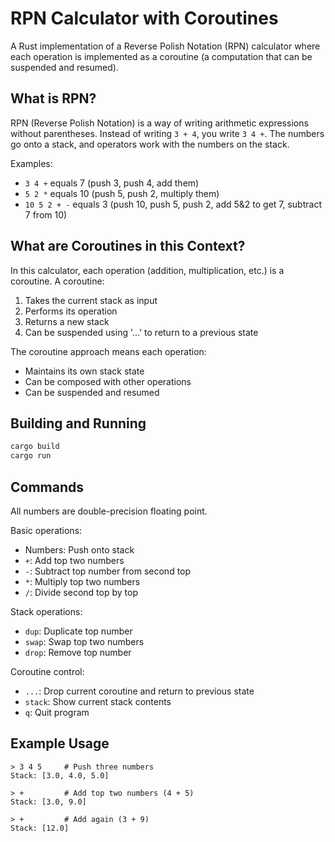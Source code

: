 # RPN Calculator with Coroutines

A Rust implementation of a Reverse Polish Notation (RPN) calculator where each operation is implemented as a coroutine (a computation that can be suspended and resumed). 

## What is RPN?

RPN (Reverse Polish Notation) is a way of writing arithmetic expressions without parentheses. Instead of writing `3 + 4`, you write `3 4 +`. The numbers go onto a stack, and operators work with the numbers on the stack.

Examples:
- `3 4 +` equals 7 (push 3, push 4, add them)
- `5 2 *` equals 10 (push 5, push 2, multiply them)
- `10 5 2 + -` equals 3 (push 10, push 5, push 2, add 5&2 to get 7, subtract 7 from 10)

## What are Coroutines in this Context?

In this calculator, each operation (addition, multiplication, etc.) is a coroutine. A coroutine:
1. Takes the current stack as input
2. Performs its operation
3. Returns a new stack 
4. Can be suspended using '...' to return to a previous state

The coroutine approach means each operation:
- Maintains its own stack state
- Can be composed with other operations
- Can be suspended and resumed

## Building and Running

```bash
cargo build
cargo run
```

## Commands

All numbers are double-precision floating point.

Basic operations:
- Numbers: Push onto stack
- `+`: Add top two numbers
- `-`: Subtract top number from second top
- `*`: Multiply top two numbers
- `/`: Divide second top by top

Stack operations:
- `dup`: Duplicate top number
- `swap`: Swap top two numbers
- `drop`: Remove top number

Coroutine control:
- `...`: Drop current coroutine and return to previous state
- `stack`: Show current stack contents
- `q`: Quit program

## Example Usage

```
> 3 4 5     # Push three numbers
Stack: [3.0, 4.0, 5.0]

> +         # Add top two numbers (4 + 5)
Stack: [3.0, 9.0]

> +         # Add again (3 + 9)
Stack: [12.0]
```
